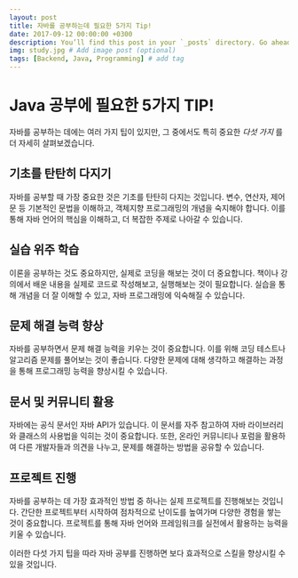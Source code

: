 ```yaml
---
layout: post
title: 자바를 공부하는데 필요한 5가지 Tip!
date: 2017-09-12 00:00:00 +0300
description: You’ll find this post in your `_posts` directory. Go ahead and edit it and re-build the site to see your changes. # Add post description (optional)
img: study.jpg # Add image post (optional)
tags: [Backend, Java, Programming] # add tag
---
```

# Java 공부에 필요한 5가지 TIP!
자바를 공부하는 데에는 여러 가지 팁이 있지만, 그 중에서도 특히 중요한 *다섯 가지* 를 더 자세히 살펴보겠습니다.

## 기초를 탄탄히 다지기
 자바를 공부할 때 가장 중요한 것은 기초를 탄탄히 다지는 것입니다. 변수, 연산자, 제어문 등 기본적인 문법을 이해하고, 객체지향 프로그래밍의 개념을 숙지해야 합니다. 이를 통해 자바 언어의 핵심을 이해하고, 더 복잡한 주제로 나아갈 수 있습니다.

## 실습 위주 학습
 이론을 공부하는 것도 중요하지만, 실제로 코딩을 해보는 것이 더 중요합니다. 책이나 강의에서 배운 내용을 실제로 코드로 작성해보고, 실행해보는 것이 필요합니다. 실습을 통해 개념을 더 잘 이해할 수 있고, 자바 프로그래밍에 익숙해질 수 있습니다.

## 문제 해결 능력 향상
 자바를 공부하면서 문제 해결 능력을 키우는 것이 중요합니다. 이를 위해 코딩 테스트나 알고리즘 문제를 풀어보는 것이 좋습니다. 다양한 문제에 대해 생각하고 해결하는 과정을 통해 프로그래밍 능력을 향상시킬 수 있습니다.

## 문서 및 커뮤니티 활용
 자바에는 공식 문서인 자바 API가 있습니다. 이 문서를 자주 참고하여 자바 라이브러리와 클래스의 사용법을 익히는 것이 중요합니다. 또한, 온라인 커뮤니티나 포럼을 활용하여 다른 개발자들과 의견을 나누고, 문제를 해결하는 방법을 공유할 수 있습니다.

## 프로젝트 진행
 자바를 공부하는 데 가장 효과적인 방법 중 하나는 실제 프로젝트를 진행해보는 것입니다. 간단한 프로젝트부터 시작하여 점차적으로 난이도를 높여가며 다양한 경험을 쌓는 것이 중요합니다. 프로젝트를 통해 자바 언어와 프레임워크를 실전에서 활용하는 능력을 키울 수 있습니다.

이러한 다섯 가지 팁을 따라 자바 공부를 진행하면 보다 효과적으로 스킬을 향상시킬 수 있을 것입니다.